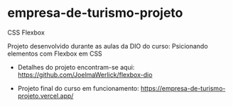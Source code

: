 # empresa-de-turismo-projeto
CSS Flexbox

Projeto desenvolvido durante as aulas da DIO do curso: Psicionando elementos com Flexbox em CSS

* Detalhes do projeto encontram-se aqui: https://github.com/JoelmaWerlick/flexbox-dio


* Projeto final do curso em funcionamento: https://empresa-de-turismo-projeto.vercel.app/


